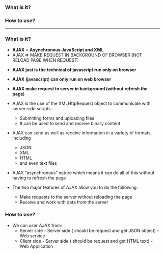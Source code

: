 
### What is it?
### How to use?

---------------------------------------------------------------------------------------

### What is it?
* **AJAX** = **Asynchronous JavaScript and XML**
* AJAX => MAKE REQUEST IN BACKGROUND OF BROWSER (NOT RELOAD PAGE WHEN REQUEST)

- **AJAX just is the technical of javascript run only on browser**
- **AJAX (javascript) can only run on web browser**
- **AJAX make request to server in background (without refresh the page)**

- AJAX is the use of the XMLHttpRequest object to communicate with server-side scripts.
  - Submitting forms and uploading files
  - It can be used to send and receive binary content
- AJAX can send as well as receive information in a variety of formats, including 
  - JSON
  - XML
  - HTML
  - and even text files
- AJAX "asynchronous" nature which means it can do all of this without having to refresh the page
- The two major features of AJAX allow you to do the following:
  - Make requests to the server without reloading the page
  - Receive and work with data from the server
  
### How to use?
  - We can user AJAX from:
    - Server side - Server side ( should be request and get JSON object) - Web service
    - Client side - Server side ( should be request and get HTML text) - Web Application
